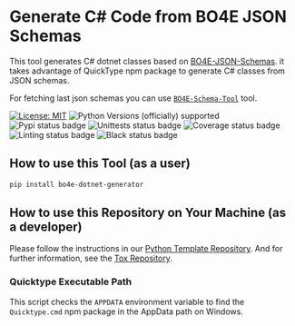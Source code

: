 # Generate C# Code from BO4E JSON Schemas

This tool generates C# dotnet classes based on [BO4E-JSON-Schemas](https://github.com/bo4e/BO4E-Schemas).
it takes advantage of QuickType npm package to generate C# classes from JSON schemas.

For fetching last json schemas you can use [`BO4E-Schema-Tool`](https://github.com/bo4e/BO4E-Schema-Tool) tool.

[![License: MIT](https://img.shields.io/badge/License-MIT-yellow.svg)](LICENSE)
![Python Versions (officially) supported](https://img.shields.io/pypi/pyversions/bo4e-dotnet-generator.svg)
![Pypi status badge](https://img.shields.io/pypi/v/bo4e-dotnet-generator)
![Unittests status badge](https://github.com/Hochfrequenz/bo4e-dotnet-generator.py/workflows/Unittests/badge.svg)
![Coverage status badge](https://github.com/Hochfrequenz/bo4e-dotnet-generator.py/workflows/Coverage/badge.svg)
![Linting status badge](https://github.com/Hochfrequenz/bo4e-dotnet-generator.py/workflows/Linting/badge.svg)
![Black status badge](https://github.com/Hochfrequenz/bo4e-dotnet-generator.py/workflows/Formatting/badge.svg)

## How to use this Tool (as a user)
```bash
pip install bo4e-dotnet-generator
```

## How to use this Repository on Your Machine (as a developer)

Please follow the instructions in our
[Python Template Repository](https://github.com/Hochfrequenz/python_template_repository#how-to-use-this-repository-on-your-machine).
And for further information, see the [Tox Repository](https://github.com/tox-dev/tox).

### Quicktype Executable Path

This script checks the `APPDATA` environment variable to find the `Quicktype.cmd` npm package in the AppData path on Windows.
